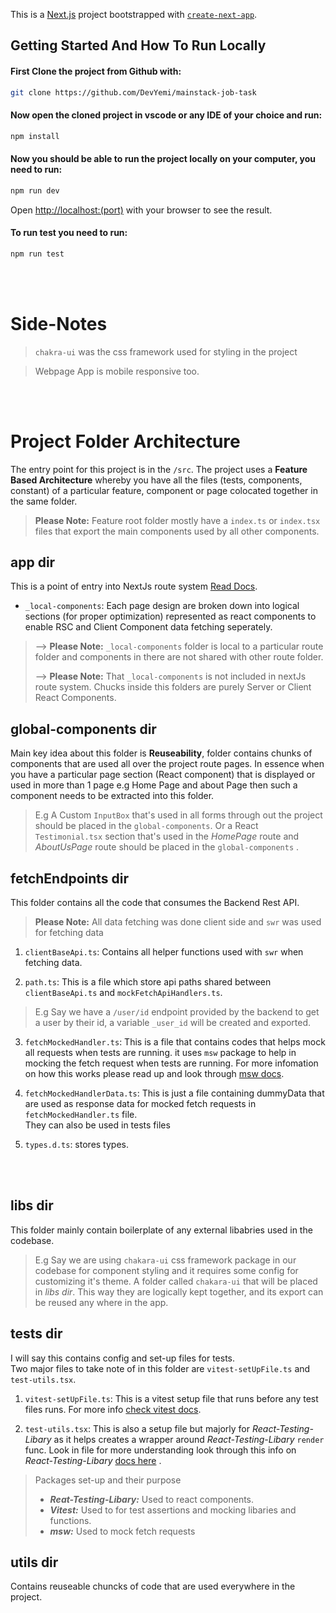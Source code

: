 This is a [Next.js](https://nextjs.org/) project bootstrapped with [`create-next-app`](https://github.com/vercel/next.js/tree/canary/packages/create-next-app).

## Getting Started And How To Run Locally

#### First Clone the project from Github with:

```bash
git clone https://github.com/DevYemi/mainstack-job-task
```

#### Now open the cloned project in vscode or any IDE of your choice and run:

```bash
npm install
```

#### Now you should be able to run the project locally on your computer, you need to run:

```bash
npm run dev
```

Open [http://localhost:(port)](<http://localhost:(port)>) with your browser to see the result.

#### To run test you need to run:

```bash
npm run test
```

<br />
<br />

# Side-Notes

> `chakra-ui` was the css framework used for styling in the project

> Webpage App is mobile responsive too.

<br />
<br />

# Project Folder Architecture

The entry point for this project is in the `/src`. The project uses a **Feature Based Architecture** whereby you have all the files (tests, components, constant) of a particular feature, component or page colocated together in the same folder.

> **Please Note:** Feature root folder mostly have a `index.ts` or `index.tsx` files that export the main components used by all other components.

## app dir

This is a point of entry into NextJs route system [Read Docs](https://nextjs.org/docs/app). <br />

- `_local-components`: Each page design are broken down into logical sections (for proper optimization) represented as react components to enable RSC and Client Component data fetching seperately.

> --> **Please Note:** `_local-components` folder is local to a particular route folder and components in there are not shared with other route folder.
> <br/>
>
> --> **Please Note:** That `_local-components` is not included in nextJs route system. Chucks inside this folders are purely Server or Client React Components.

## global-components dir

Main key idea about this folder is **Reuseability**, folder contains chunks of components that are used all over the project route pages. In essence when you have a particular page section (React component) that is displayed or used in more than 1 page e.g Home Page and about Page then such a component needs to be extracted into this folder.

> E.g A Custom `InputBox` that's used in all forms through out the project should be placed in the `global-components`. Or a React `Testimonial.tsx` section that's used in the _HomePage_ route and _AboutUsPage_ route should be placed in the `global-components` .

## fetchEndpoints dir

This folder contains all the code that consumes the Backend Rest API.

> **Please Note:** All data fetching was done client side and `swr` was used for fetching data

1. `clientBaseApi.ts`: Contains all helper functions used with `swr` when fetching data.

2. `path.ts`: This is a file which store api paths shared between `clientBaseApi.ts` and `mockFetchApiHandlers.ts`.

> E.g Say we have a `/user/id` endpoint provided by the backend to get a user by their id, a variable `_user_id` will be created and exported.

3. `fetchMockedHandler.ts`: This is a file that contains codes that helps mock all requests when tests are running. it uses `msw` package to help in mocking the fetch request when tests are running. For more infomation on how this works please read up and look through [msw docs](https://mswjs.io/docs/).

4. `fetchMockedHandlerData.ts`: This is just a file containing dummyData that are used as response data for mocked fetch requests in `fetchMockedHandler.ts` file.  
   They can also be used in tests files

5. `types.d.ts`: stores types.

<br />
<br />

## libs dir

This folder mainly contain boilerplate of any external libabries used in the codebase.

> E.g Say we are using `chakara-ui` css framework package in our codebase for component styling and it requires some config for customizing it's theme. A folder called `chakara-ui` that will be placed in _libs dir_. This way they are logically kept together, and its export can be reused any where in the app.

## tests dir

I will say this contains config and set-up files for tests.  
Two major files to take note of in this folder are `vitest-setUpFile.ts` and `test-utils.tsx`.

1. `vitest-setUpFile.ts`: This is a vitest setup file that runs before any test files runs. For more info [check vitest docs](https://vitest.dev/config/#setupfiles).

2. `test-utils.tsx`: This is also a setup file but majorly for _React-Testing-Libary_ as it helps creates a wrapper around _React-Testing-Libary_ `render` func. Look in file for more understanding look through this info on _React-Testing-Libary_ [docs here](https://testing-library.com/docs/react-testing-library/setup#custom-render) .

> Packages set-up and their purpose
>
> - **_Reat-Testing-Libary:_** Used to react components.
> - **_Vitest:_** Used to for test assertions and mocking libaries and functions.
> - **_msw:_** Used to mock fetch requests

## utils dir

Contains reuseable chuncks of code that are used everywhere in the project.
<br />
<br />
